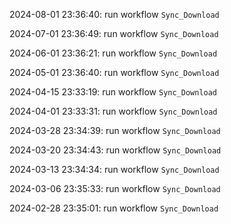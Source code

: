 2024-08-01 23:36:40: run workflow `Sync_Download` 

2024-07-01 23:36:49: run workflow `Sync_Download` 

2024-06-01 23:36:21: run workflow `Sync_Download` 

2024-05-01 23:36:40: run workflow `Sync_Download` 

2024-04-15 23:33:19: run workflow `Sync_Download` 

2024-04-01 23:33:31: run workflow `Sync_Download` 

2024-03-28 23:34:39: run workflow `Sync_Download` 

2024-03-20 23:34:43: run workflow `Sync_Download` 

2024-03-13 23:34:34: run workflow `Sync_Download` 

2024-03-06 23:35:33: run workflow `Sync_Download` 

2024-02-28 23:35:01: run workflow `Sync_Download` 


